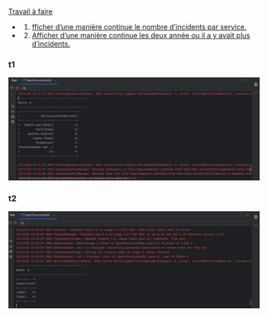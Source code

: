 

[Travail à faire](#TF)
* 1. [fficher d’une manière continue le nombre d’incidents par service.](#t1)
* 2. [Afficher d’une manière continue les deux année ou il a y avait plus d’incidents.](#t2)

### t1
![image](https://github.com/BeidjaCheikh/SparkStructuredSQL/blob/master/images/img2.png)

### t2
![image](https://github.com/BeidjaCheikh/SparkStructuredSQL/blob/master/images/img1.png)